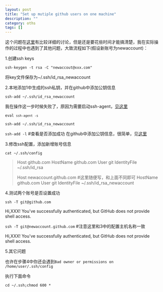 ```yaml
---
layout: post 
title: "Set up mutiple github users on one machine"
description: ""
category: oths
tags: []
---
```


这个问题在[这里](http://stackoverflow.com/questions/3225862/multiple-github-accounts-ssh-config)有比较详细的讨论，但是还是要花些时间才能搞清楚，我在实际操作的过程中也遇到了其他问题，大致流程如下(假设新账号为newaccount)：

1.创建ssh keys

`ssh-keygen -t rsa -C "newaccout@xxx.com"`

将key文件保存为~/.ssh/id_rsa_newaccount

2.本地添加1中生成的ssh私钥，并在github中添加公钥信息

`ssh-add ~/.ssh/id_rsa_newaccount`

我在操作这一步时候失败了，原因为需要启动ssh-agent，[见这里](http://stackoverflow.com/questions/17846529/could-not-open-a-connection-to-your-authentication-agent)

<code>eval `ssh-agent -s`</code>

`ssh-add ~/.ssh/id_rsa_newaccount`

`ssh-add -l` #查看是否添加成功
在github中添加公钥信息，很简单，见[这里](https://help.github.com/articles/generating-ssh-keys)

3.修改ssh配置，添加新增账号信息

`cat ~/.ssh/config`

>Host github.com
>HostName github.com
>User git
>IdentityFile ~/.ssh/id_rsa
>
>Host newaccount.github.com #这里随便写，和上面不同即可
>HostName github.com
>User git
>IdentityFile ~/.ssh/id_rsa_newaccount

4.测试两个账号是否设置成功

`ssh -T git@github.com`

Hi,XXX! You've successfully authenticated, but GitHub does not provide shell access.

`ssh -T git@newaccount.github.com` #注意这里和3中的配置主机名称一致

Hi,XXX! You've successfully authenticated, but GitHub does not provide shell access.

5.其它问题

也许在步骤4中你还会遇到`Bad owner or permissions on /home/user/.ssh/config`

执行下面命令

`cd ~/.ssh;chmod 600 *`
